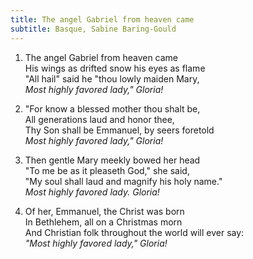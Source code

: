 ```yaml
---
title: The angel Gabriel from heaven came
subtitle: Basque, Sabine Baring-Gould
---
```


1. The angel Gabriel from heaven came   
His wings as drifted snow his eyes as flame   
"All hail" said he "thou lowly maiden Mary,   
_Most highly favored lady," Gloria!_

2. "For know a blessed mother thou shalt be,   
All generations laud and honor thee,   
Thy Son shall be Emmanuel, by seers foretold   
_Most highly favored lady," Gloria!_

3. Then gentle Mary meekly bowed her head   
"To me be as it pleaseth God," she said,   
"My soul shall laud and magnify his holy name."   
_Most highly favored lady. Gloria!_

4. Of her, Emmanuel, the Christ was born   
In Bethlehem, all on a Christmas morn   
And Christian folk throughout the world will ever say:   
_"Most highly favored lady," Gloria!_

